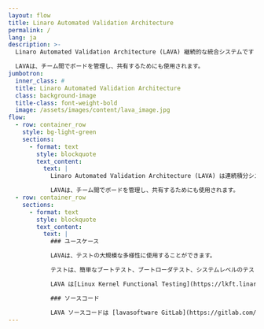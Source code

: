 ```yaml
---
layout: flow
title: Linaro Automated Validation Architecture
permalink: /
lang: ja
description: >-
  Linaro Automated Validation Architecture (LAVA) 継続的な統合システムです テストを実行するために物理ハードウェアと仮想ハードウェアにオペレーティング システムを展開する場合。

  LAVAは、チーム間でボードを管理し、共有するためにも使用されます。
jumbotron:
  inner_class: #
  title: Linaro Automated Validation Architecture
  class: background-image
  title-class: font-weight-bold
  image: /assets/images/content/lava_image.jpg
flow:
  - row: container_row
    style: bg-light-green
    sections:
      - format: text
        style: blockquote
        text_content:
          text: |
            Linaro Automated Validation Architecture (LAVA) は連続積分システムです テストを実行するために物理ハードウェアと仮想ハードウェアにオペレーティング システムを展開する場合。

            LAVAは、チーム間でボードを管理し、共有するためにも使用されます。
  - row: container_row
    sections:
      - format: text
        style: blockquote
        text_content:
          text: |
            ### ユースケース

            LAVAは、テストの大規模な多様性に使用することができます。

            テストは、簡単なブートテスト、ブートローダテスト、システムレベルのテストになりますが、一部のハードウェアには追加のハードウェアが必要な場合があります。 システムテスト。結果は時間の経過とともに追跡され、データをエクスポートしてさらなる分析を行うことができます。

            LAVA は[Linux Kernel Functional Testing](https://lkft.linaro.org/)や [KernelCI](https://kernelci.org/)のような大規模なテストシステムで使用されます。

            ### ソースコード

            LAVA ソースコードは [lavasoftware GitLab](https://gitlab.com/lava) でホストされています
---
```

